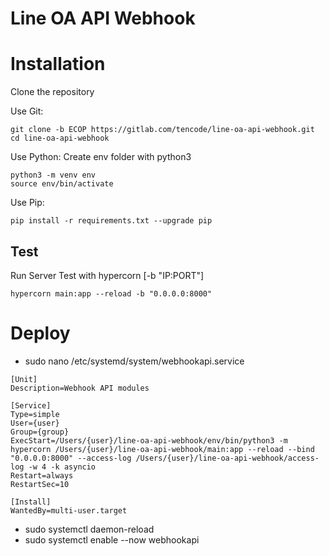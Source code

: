 # Line OA API Webhook



# Installation
Clone the repository

Use Git:

```
git clone -b ECOP https://gitlab.com/tencode/line-oa-api-webhook.git
cd line-oa-api-webhook
```

Use Python:
Create env folder with python3

```
python3 -m venv env
source env/bin/activate
```

Use Pip:

```
pip install -r requirements.txt --upgrade pip
```

## Test
Run Server Test with hypercorn [-b "IP:PORT"]

```
hypercorn main:app --reload -b "0.0.0.0:8000"
```

# Deploy
- sudo nano /etc/systemd/system/webhookapi.service

```
[Unit]
Description=Webhook API modules

[Service]
Type=simple
User={user}
Group={group}
ExecStart=/Users/{user}/line-oa-api-webhook/env/bin/python3 -m hypercorn /Users/{user}/line-oa-api-webhook/main:app --reload --bind "0.0.0.0:8000" --access-log /Users/{user}/line-oa-api-webhook/access-log -w 4 -k asyncio
Restart=always
RestartSec=10

[Install]
WantedBy=multi-user.target

```

- sudo systemctl daemon-reload
- sudo systemctl enable --now webhookapi

